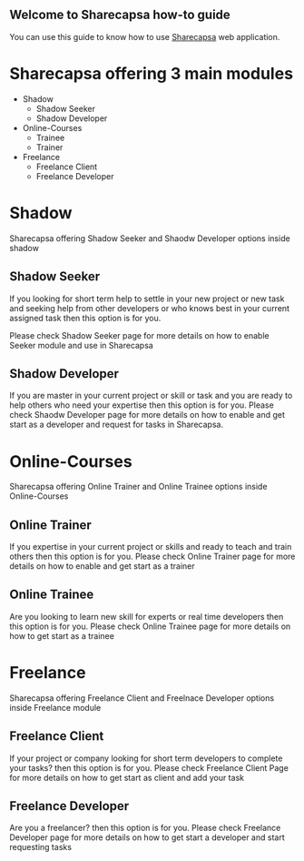 ## Welcome to Sharecapsa how-to guide

You can use this guide to know how to use [Sharecapsa](https://sharecapsa.com) web application.

# Sharecapsa offering **3** main modules
* Shadow
  * Shadow Seeker
  * Shadow Developer
* Online-Courses
  * Trainee
  * Trainer
* Freelance
  * Freelance Client
  * Freelance Developer
  
# Shadow
Sharecapsa offering Shadow Seeker and Shaodw Developer options inside shadow
## Shadow Seeker
If you looking for short term help to settle in your new project or new task and seeking help from other developers or who knows best in your current assigned task then this option is for you. 

Please check Shadow Seeker page for more details on how to enable Seeker module and use in Sharecapsa
## Shadow Developer
If you are master in your current project or skill or task and you are ready to help others who need your expertise then this option is for you.
Please check Shaodw Developer page for more details on how to enable and get start as a developer and request for tasks in Sharecapsa.

# Online-Courses
Sharecapsa offering Online Trainer and Online Trainee options inside Online-Courses
## Online Trainer
If you expertise in your current project or skills and ready to teach and train others then this option is for you.
Please check Online Trainer page for more details on how to enable and get start as a trainer 
## Online Trainee
Are you looking to learn new skill for experts or real time developers then this option is for you.
Please check Online Trainee page for more details on how to get start as a trainee

# Freelance
Sharecapsa offering Freelance Client and Freelnace Developer options inside Freelance module
## Freelance Client
If your project or company looking for short term developers to complete your tasks? then this option is for you.
Please check Freelance Client Page for more details on how to get start as client and add your task
## Freelance Developer
Are you a freelancer? then this option is for you.
Please check Freelance Developer page for more details on how to get start a developer and start requesting tasks
